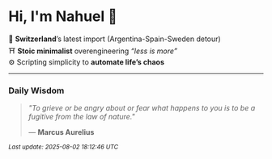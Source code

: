 # Hi, I'm Nahuel :tiger:

📍 **Switzerland**’s latest import (Argentina-Spain-Sweden detour)  
⛩️ **Stoic minimalist** overengineering *“less is more”*  
⚙️ Scripting simplicity to **automate life’s chaos**

---

### Daily Wisdom
> _"To grieve or be angry about or fear what happens to you is to be a fugitive from the law of nature."_  
>
> — **Marcus Aurelius**

<sub>*Last update: 2025-08-02 18:12:46 UTC*</sub>

